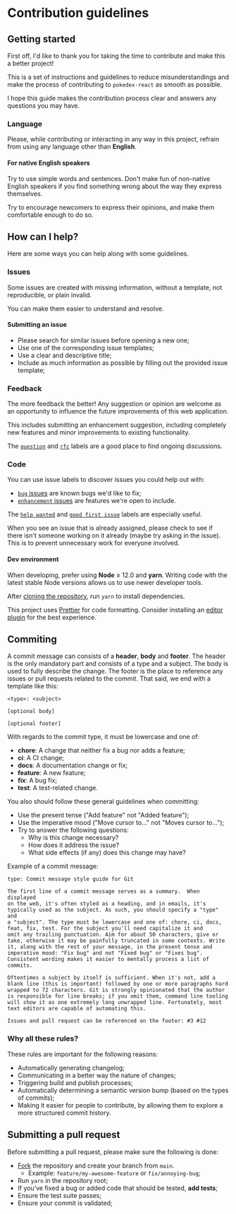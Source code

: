 # Contribution guidelines

## Getting started

First off, I'd like to thank you for taking the time to contribute and make this a better project!

This is a set of instructions and guidelines to reduce misunderstandings and make the process of contributing to `pokedex-react` as smooth as possible.

I hope this guide makes the contribution process clear and answers any questions you may have.

### Language

Please, while contributing or interacting in any way in this project, refrain from using any language other than **English**.

#### For native English speakers

Try to use simple words and sentences. Don't make fun of non-native English speakers if you find something wrong about the way they express themselves.

Try to encourage newcomers to express their opinions, and make them comfortable enough to do so.

## How can I help?

Here are some ways you can help along with some guidelines.

### Issues

Some issues are created with missing information, without a template, not reproducible, or plain invalid.

You can make them easier to understand and resolve.

#### Submitting an issue

- Please search for similar issues before opening a new one;
- Use one of the corresponding issue templates;
- Use a clear and descriptive title;
- Include as much information as possible by filling out the provided issue
  template;

### Feedback

The more feedback the better! Any suggestion or opinion are welcome as an opportunity to influence the future improvements of this web application.

This includes submitting an enhancement suggestion, including completely new features and minor improvements to existing functionality.

The [`question`](https://github.com/tvc95/pokedex-react/labels/question) and [`rfc`](https://github.com/tvc95/pokedex-react/labels/rfc) labels are a good place to find ongoing discussions.

### Code

You can use issue labels to discover issues you could help out with:

- [`bug` issues](https://github.com/tvc95/pokedex-react/labels/bug) are known bugs we'd like to fix;
- [`enhancement` issues](https://github.com/tvc95/pokedex-react/labels/enhancement) are features we're open to include.

The [`help wanted`](https://github.com/tvc95/pokedex-react/labels/help%20wanted)
and [`good first issue`](https://github.com/tvc95/pokedex-react/labels/good%20first%20issue) labels are especially useful.

When you see an issue that is already assigned, please check to see if there isn't someone working on it already (maybe try asking in the issue). This is to prevent unnecessary work for everyone involved.

#### Dev environment

When developing, prefer using **Node** ≥ 12.0 and **yarn**. Writing code with the latest stable Node versions allows us to use newer developer tools.

After [cloning the repository](https://help.github.com/articles/cloning-a-repository/), run `yarn` to install dependencies.

This project uses [Prettier](http://prettier.io/) for code formatting. Consider installing an [editor plugin](https://prettier.io/docs/en/editors.html) for the best experience.

## Commiting

A commit message can consists of a **header**, **body** and **footer**. The header is the only mandatory part and consists of a type and a subject. The body is used to fully describe the change. The footer is the place to reference any issues or pull requests related to the commit. That said, we end with a template like this:

```
<type>: <subject>

[optional body]

[optional footer]
```

With regards to the commit type, it must be lowercase and one of:
  - **chore**: A change that neither fix a bug nor adds a feature;
  - **ci**: A CI change;
  - **docs**: A documentation change or fix;
  - **feature**: A new feature;
  - **fix**: A bug fix;
  - **test**: A test-related change.

You also should follow these general guidelines when committing:

- Use the present tense ("Add feature" not "Added feature");
- Use the imperative mood ("Move cursor to..." not "Moves cursor to...");
- Try to answer the following questions:
  - Why is this change necessary?
  - How does it address the issue?
  - What side effects (if any) does this change may have?

Example of a commit message:

```
type: Commit message style guide for Git

The first line of a commit message serves as a summary.  When displayed
on the web, it's often styled as a heading, and in emails, it's
typically used as the subject. As such, you should specify a "type" and
a "subject". The type must be lowercase and one of: chore, ci, docs,
feat, fix, test. For the subject you'll need capitalize it and
omit any trailing punctuation. Aim for about 50 characters, give or
take, otherwise it may be painfully truncated in some contexts. Write
it, along with the rest of your message, in the present tense and
imperative mood: "Fix bug" and not "Fixed bug" or "Fixes bug".
Consistent wording makes it easier to mentally process a list of
commits.

Oftentimes a subject by itself is sufficient. When it's not, add a
blank line (this is important) followed by one or more paragraphs hard
wrapped to 72 characters. Git is strongly opinionated that the author
is responsible for line breaks; if you omit them, command line tooling
will show it as one extremely long unwrapped line. Fortunately, most
text editors are capable of automating this.

Issues and pull request can be referenced on the footer: #3 #12
```

### Why all these rules?

These rules are important for the following reasons:

- Automatically generating changelog;
- Communicating in a better way the nature of changes;
- Triggering build and publish processes;
- Automatically determining a semantic version bump (based on the types of commits);
- Making it easier for people to contribute, by allowing them to explore a more structured commit history.

## Submitting a pull request

Before submitting a pull request, please make sure the following is done:

- [Fork](https://help.github.com/en/articles/fork-a-repo) the repository and create your branch from `main`.
  - Example: `feature/my-awesome-feature` or `fix/annoying-bug`;
- Run `yarn` in the repository root;
- If you’ve fixed a bug or added code that should be tested, **add tests**;
- Ensure the test suite passes;
- Ensure your commit is validated;
